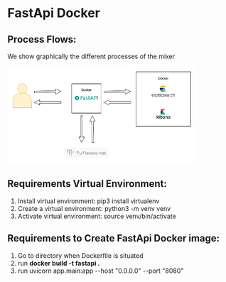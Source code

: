 # FastApi Docker

## Process Flows:

We show graphically the different processes of the mixer

![](images/app_flow.png)

## Requirements Virtual Environment:

1. Install virtual environment:
    pip3 install virtualenv
2. Create a virtual environment:
    python3 -m venv venv
3. Activate virtual environment:
    source venv/bin/activate
    
## Requirements to Create FastApi Docker image:

1. Go to directory when Dockerfile is situated
2. run **docker build -t fastapi .**
3. run uvicorn app.main:app --host "0.0.0.0" --port "8080"

